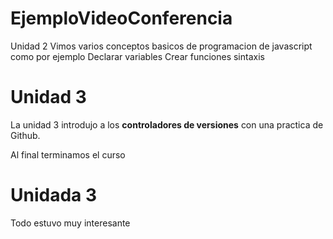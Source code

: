 # EjemploVideoConferencia

Unidad 2
Vimos varios conceptos basicos de programacion  de javascript como por ejemplo
Declarar variables
Crear funciones
sintaxis

# Unidad 3

La unidad 3 introdujo a los **controladores de versiones** con una practica de Github.

Al final terminamos el curso


# Unidada 3

Todo estuvo muy interesante
